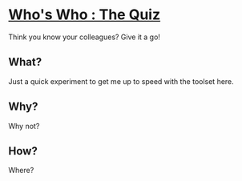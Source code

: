 # [Who's Who : The Quiz](https://wouter-admiraal-sonarsource.github.io/whoswho/dist/)

Think you know your colleagues? Give it a go!

## What?

Just a quick experiment to get me up to speed with the toolset here.

## Why?

Why not?

## How?

Where?
